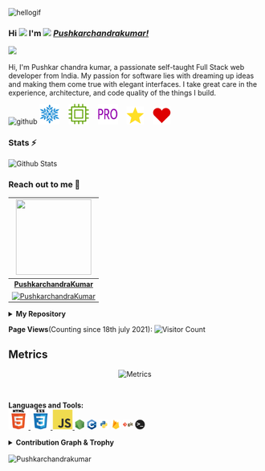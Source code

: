 <p>
 <img align="left" src="https://user-images.githubusercontent.com/67560900/107698101-10797e00-6cda-11eb-8357-b7808d66151a.gif" width="310px" alt="hellogif">
</p><br/>

### Hi <img src="https://media.giphy.com/media/hvRJCLFzcasrR4ia7z/giphy.gif" width="39px">  I'm <img src="https://emojis.slackmojis.com/emojis/images/1547582922/5197/party_blob.gif?1547582922" width="45"/> [***Pushkarchandrakumar!***](https://github.com/Pushkarchandrakumar/)
![](https://komarev.com/ghpvc/?username=Pushkarchandrakumar&color=green)

<!--
**Pushkarchandrakr/Pushkarchandrakr** is a ✨ _special_ ✨ repository because its `README.md` (this file) appears on your GitHub profile.

Here are some ideas to get you started:

- 🔭 I’m currently working on ...
- 🌱 I’m currently learning ...
- 👯 I’m looking to collaborate on ...
- 🤔 I’m looking for help with ...
- 💬 Ask me about ...
- 📫 How to reach me: ...
- 😄 Pronouns: ...
- ⚡ Fun fact: ...
-->
Hi, I'm Pushkar chandra kumar, a passionate self-taught Full Stack web developer  from India. My passion for software lies with dreaming up ideas and making them come true with elegant interfaces. I take great care in the experience, architecture, and code quality of the things I build.


<img src='https://cdn.jsdelivr.net/npm/simple-icons@3.0.1/icons/github.svg' alt='github' height='40'>
<a href='https://archiveprogram.github.com/'>
<img src='https://raw.githubusercontent.com/acervenky/animated-github-badges/master/assets/acbadge.gif' width='40' height='40'></a> 
<a href='https://docs.github.com/en/developers'><img src='https://raw.githubusercontent.com/acervenky/animated-github-badges/master/assets/devbadge.gif' width='40' height='40'></a> 
<a href='https://github.com/pricing'><img src='https://raw.githubusercontent.com/acervenky/animated-github-badges/master/assets/pro.gif' width='40' height='40'></a> 
<a href='https://stars.github.com/'><img src='https://raw.githubusercontent.com/acervenky/animated-github-badges/master/assets/starbadge.gif' width='35' height='35'></a>
 <a href='https://docs.github.com/en/github/supporting-the-open-source-community-with-github-sponsors'><img src='https://raw.githubusercontent.com/acervenky/animated-github-badges/master/assets/sponsorbadge.gif' width='35' height='35'></a> 

### Stats ⚡️

![Github Stats](https://github-stats-alpha.vercel.app/api/?username=pushkarchandraKumar&tc=333&ic=333)

<h3>Reach out to me 🙏</h3>

|  <a href="https://pushkarchandrakumar.netlify.app/"><img src="https://i.ibb.co/7Rqm7Gn/bde493fed4ac.jpg" width="150px" height="150px" /></a> |
|:---------------------------------------------------------------------------------------------------------------------------------------: |
|       **[PushkarchandraKumar ](https://pushkarchandrakumar.netlify.app/)**                                                                                |
|<a href="https://t.me/Pushkar_chatbot" target="blank"><img align="center" src="https://upload-icon.s3.us-east-2.amazonaws.com/uploads/icons/png/1766858341556105723-512.png" alt="PushkarchandraKumar" height="40" width="40" /></a> |



<details><summary><b>My Repository</b></summary>
<br/>

<a href="https://github.com/Pushkarchandrakumar/Github-user-Finder">
 <img align="center" src="https://github-readme-stats.vercel.app/api/pin/?username=pushkarchandraKumar&repo=Github-user-Finder&theme=dark" />
</a>
<a href="https://github.com/Pushkarchandrakumar/Paintpad-tool">
 <img align="center" src="https://github-readme-stats.vercel.app/api/pin/?username=pushkarchandraKumar&repo=Paintpad-tool&theme=dark" />
</a>


</details>


**Page Views**(Counting since 18th july 2021): ![Visitor Count](https://profile-counter.glitch.me/pushkarchandrakumar/count.svg)


## Metrics
<div align="center">

![Metrics](https://metrics.lecoq.io/pushkarchandraKumar?template=classic&achievements=1&achievements.threshold=C&achievements.secrets=true&achievements.limit=0&config.timezone=Asia%2FCalcutta )</div>

<br>

<!--START_SECTION:waka-->
<!--END_SECTION:waka-->

**Languages and Tools:**  
<a href="https://www.w3.org/html/" target="_blank"> <img src="https://raw.githubusercontent.com/devicons/devicon/master/icons/html5/html5-original-wordmark.svg" alt="html5" width="40" height="40"/> </a>
    <a href="https://www.w3schools.com/css/" target="_blank"> <img src="https://raw.githubusercontent.com/devicons/devicon/master/icons/css3/css3-original-wordmark.svg" alt="css3" width="40" height="40"/> </a>
<a href="https://developer.mozilla.org/en-US/docs/Web/JavaScript" target="_blank"> <img src="https://raw.githubusercontent.com/devicons/devicon/master/icons/javascript/javascript-original.svg" alt="javascript" width="40" height="40"/> </a>
<code><img height="20" src="https://raw.githubusercontent.com/github/explore/80688e429a7d4ef2fca1e82350fe8e3517d3494d/topics/nodejs/nodejs.png"></code>
<code><img height="20" src="https://raw.githubusercontent.com/github/explore/80688e429a7d4ef2fca1e82350fe8e3517d3494d/topics/cpp/cpp.png"></code>
<code><img height="20" src="https://raw.githubusercontent.com/github/explore/80688e429a7d4ef2fca1e82350fe8e3517d3494d/topics/python/python.png"></code>
<code><img height="20" src="https://raw.githubusercontent.com/github/explore/80688e429a7d4ef2fca1e82350fe8e3517d3494d/topics/firebase/firebase.png"></code>
<code><img height="20" src="https://raw.githubusercontent.com/github/explore/80688e429a7d4ef2fca1e82350fe8e3517d3494d/topics/git/git.png"></code>
<code><img height="20" src="https://raw.githubusercontent.com/github/explore/80688e429a7d4ef2fca1e82350fe8e3517d3494d/topics/terminal/terminal.png"></code>
<details><summary><b>Contribution Graph & Trophy</b></summary>
<br/>
<p align="center">
    <img
        width="100%"
        src="https://activity-graph.herokuapp.com/graph?username=pushkarchandrakumar&custom_title=Contribution+Graph&theme=react-dark"
    />
</p>
<p align="left"> <a href="https://github.com/ryo-ma/github-profile-trophy"><img src="https://github-profile-trophy.vercel.app/?username=Pushkarchandrakumar" alt="Pushkarchandrakumar" />
</a> </p>

<a href="https://github.com/pushkarchandrakumar/convoychat">
  <img align="center" src="https://github-readme-stats.vercel.app/api/top-langs/?username=pushkarchandrakumar&theme=tokyonight" />
</a>
<img height="160em" src="https://github-readme-stats.vercel.app/api?username=pushkarchandrakumar&show_icons=true&hide_border=true&&count_private=true&include_all_commits=true&theme=tokyonight" />
</details>
<p><img align="center" src="https://github-readme-streak-stats.herokuapp.com/?user=Pushkarchandrakumar&theme=dark" alt="Pushkarchandrakumar" /></p>
